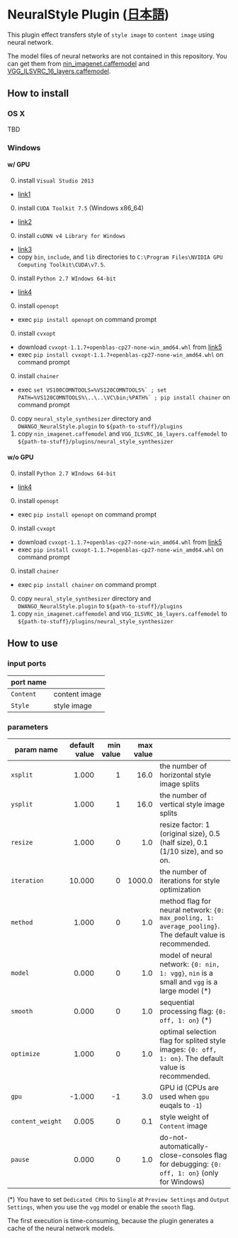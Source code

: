 NeuralStyle Plugin ([日本語](./README_ja.md))
====================

This plugin effect transfers style of `style image` to `content image` using neural network.

The model files of neural networks are not contained in this repository.
You can get them from [nin_imagenet.caffemodel](https://gist.github.com/mavenlin/d802a5849de39225bcc6) and [VGG_ILSVRC_16_layers.caffemodel](https://gist.github.com/ksimonyan/211839e770f7b538e2d8#file-readme-md).

## How to install

### OS X

TBD

### Windows

#### w/ GPU

0. install `Visual Studio 2013`
 * [link1](https://www.visualstudio.com/en-US/downloads/download-visual-studio-vs.aspx)
0. install `CUDA Toolkit 7.5` (Windows x86_64)
 * [link2](https://developer.nvidia.com/cuda-downloads)
0. install `cuDNN v4 Library for Windows`
 * [link3](https://developer.nvidia.com/rdp/cudnn-download)
 * copy `bin`, `include`, and `lib` directories to `C:\Program Files\NVIDIA GPU Computing Toolkit\CUDA\v7.5`.
0. install `Python 2.7 WIndows 64-bit`
 * [link4](https://www.continuum.io/downloads)
0. install `openopt`
 * exec `pip install openopt` on command prompt
0. install `cvxopt`
 * download `cvxopt-1.1.7+openblas-cp27-none-win_amd64.whl` from [link5](http://www.lfd.uci.edu/~gohlke/pythonlibs/#cvxopt)
 * exec `pip install cvxopt-1.1.7+openblas-cp27-none-win_amd64.whl` on command prompt
0. install `chainer`
 * exec ```set VS100COMNTOOLS=%VS120COMNTOOLS%` ; set PATH=%VS120COMNTOOLS%\..\..\VC\bin;%PATH%` ; pip install chainer``` on command prompt
0. copy `neural_style_synthesizer` directory and `DWANGO_NeuralStyle.plugin` to `${path-to-stuff}/plugins`
0. copy `nin_imagenet.caffemodel` and `VGG_ILSVRC_16_layers.caffemodel` to `${path-to-stuff}/plugins/neural_style_synthesizer`

#### w/o GPU 

0. install `Python 2.7 WIndows 64-bit`
 * [link4](https://www.continuum.io/downloads)
0. install `openopt`
 * exec `pip install openopt` on command prompt
0. install `cvxopt`
 * download `cvxopt-1.1.7+openblas-cp27-none-win_amd64.whl` from [link5](http://www.lfd.uci.edu/~gohlke/pythonlibs/#cvxopt)
 * exec `pip install cvxopt-1.1.7+openblas-cp27-none-win_amd64.whl` on command prompt
0. install `chainer`
 * exec ```pip install chainer``` on command prompt
0. copy `neural_style_synthesizer` directory and `DWANGO_NeuralStyle.plugin` to `${path-to-stuff}/plugins`
0. copy `nin_imagenet.caffemodel` and `VGG_ILSVRC_16_layers.caffemodel` to `${path-to-stuff}/plugins/neural_style_synthesizer`

## How to use

### input ports

| port name | |
| --- | --- |
| `Content` | content image |
| `Style`   | style image |

### parameters

| param name | default value | min value | max value | |
| --- | ---:| ---:| ---:| --- |
| `xsplit`         |  1.000 |  1 |   16.0 | the number of horizontal style image splits |
| `ysplit`         |  1.000 |  1 |   16.0 | the number of vertical style image splits |
| `resize`         |  1.000 |  0 |    1.0 | resize factor: 1 (original size), 0.5 (half size), 0.1 (1/10 size), and so on. |
| `iteration`      | 10.000 |  0 | 1000.0 | the number of iterations for style optimization |
| `method`         |  1.000 |  0 |    1.0 | method flag for neural network: `{0: max_pooling, 1: average_pooling}`. The default value is recommended. |
| `model`          |  0.000 |  0 |    1.0 | model of neural network: `{0: nin, 1: vgg}`, `nin` is a small and `vgg` is a large model (*) |
| `smooth`         |  0.000 |  0 |    1.0 | sequential processing flag: `{0: off, 1: on}` (*) |
| `optimize`       |  1.000 |  0 |    1.0 | optimal selection flag for splited style images: `{0: off, 1: on}`. The default value is recommended. |
| `gpu`            | -1.000 | -1 |    3.0 | GPU id (CPUs are used when `gpu` euqals to `-1`) |
| `content_weight` |  0.005 |  0 |    0.1 | style weight of `Content` image |
| `pause`          |  0.000 |  0 |    1.0 | do-not-automatically-close-consoles flag for debugging: `{0: off, 1: on}` (only for Windows) |

(*) You have to set `Dedicated CPUs` to `Single` at `Preview Settings` and `Output Settings`, when you use the `vgg` model or enable the `smooth` flag.

The first execution is time-consuming, because the plugin generates a cache of the neural network models.
